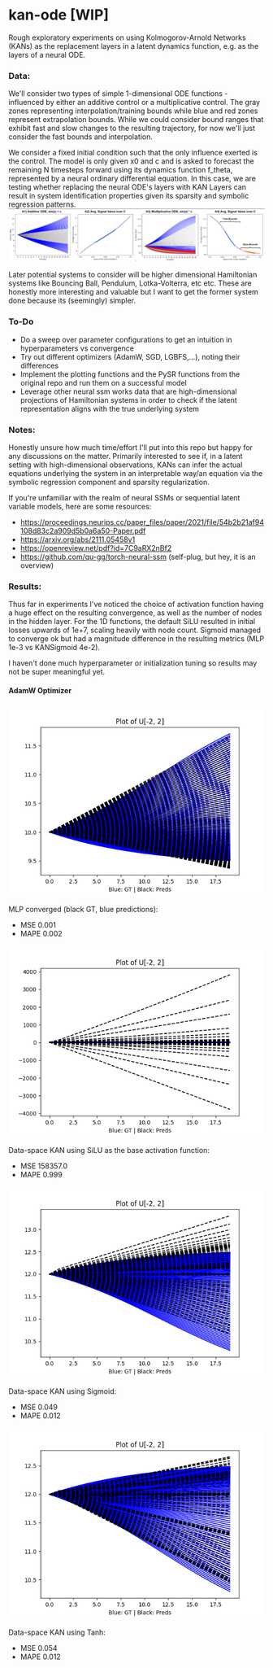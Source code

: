 # kan-ode [WIP]
Rough exploratory experiments on using Kolmogorov-Arnold Networks (KANs) as the replacement layers in a latent dynamics function, e.g. as the layers of a neural ODE.

### Data:
We'll consider two types of simple 1-dimensional ODE functions - influenced by 
either an additive control or a multiplicative control. The gray zones representing interpolation/training bounds while
blue and red zones represent extrapolation bounds. While we could consider bound ranges that exhibit fast and slow changes
to the resulting trajectory, for now we'll just consider the fast bounds and interpolation.

We consider a fixed initial condition such that the only influence exerted is the control.
The model is only given x0 and c and is asked to forecast the remaining N timesteps forward using its dynamics function f_theta, 
represented by a neural ordinary differential equation. In this case, we are testing whether replacing the neural ODE's layers with KAN Layers
can result in system identification properties given its sparsity and symbolic regression patterns. 
![img.png](figures/img.png)

Later potential systems to consider will be higher dimensional Hamiltonian systems like Bouncing Ball, Pendulum, Lotka-Volterra, etc etc.
These are honestly more interesting and valuable but I want to get the former system done because its (seemingly) simpler.


### To-Do
- Do a sweep over parameter configurations to get an intuition in hyperparameters vs convergence
- Try out different optimizers (AdamW, SGD, LGBFS,...), noting their differences
- Implement the plotting functions and the PySR functions from the original repo and run them on a successful model
- Leverage other neural ssm works data that are high-dimensional projections of Hamiltonian systems in order to check if the latent representation aligns with the true underlying system

### Notes:
Honestly unsure how much time/effort I'll put into this repo but happy for any discussions on the matter.
Primarily interested to see if, in a latent setting with high-dimensional observations, KANs can infer the actual equations
underlying the system in an interpretable way/an equation via the symbolic regression component and sparsity regularization.

If you're unfamiliar with the realm of neural SSMs or sequential latent variable models, here are some resources:
- https://proceedings.neurips.cc/paper_files/paper/2021/file/54b2b21af94108d83c2a909d5b0a6a50-Paper.pdf
- https://arxiv.org/abs/2111.05458v1
- https://openreview.net/pdf?id=7C9aRX2nBf2
- https://github.com/qu-gg/torch-neural-ssm (self-plug, but hey, it is an overview)


### Results:
Thus far in experiments I've noticed the choice of activation function having a huge effect on the resulting convergence, as well
as the number of nodes in the hidden layer. For the 1D functions, the default SiLU resulted in initial losses upwards of 1e+7, scaling
heavily with node count. Sigmoid managed to converge ok but had a magnitude difference in the resulting metrics (MLP 1e-3 vs KANSigmoid 4e-2).

I haven't done much hyperparameter or initialization tuning so results may not be super meaningful yet.

#### AdamW Optimizer
![reconstructedControls.png](experiments%2F125125125_multiplicative_additive%2Fadditive%2Fversion_0%2Ftest%2FreconstructedControls.png)

MLP converged (black GT, blue predictions):
- MSE 0.001
- MAPE 0.002

![reconstructedControls.png](experiments%2F125125125_multiplicative_kan_additive%2Fkan_additive%2FAdamWoptimizer%2FSiLUactivation%2Ftest%2FreconstructedControls.png)

Data-space KAN using SiLU as the base activation function:
- MSE 158357.0
- MAPE 0.999

![reconstructedControls.png](experiments%2F125125125_multiplicative_kan_additive%2Fkan_additive%2FAdamWoptimizer%2FSIGMOIDactivation%2Ftest%2FreconstructedControls.png)

Data-space KAN using Sigmoid:
- MSE 0.049
- MAPE 0.012

![reconstructedControls.png](experiments%2F125125125_multiplicative_kan_additive%2Fkan_additive%2FAdamWoptimizer%2FTANHactivation%2Ftest%2FreconstructedControls.png)

Data-space KAN using Tanh:
- MSE 0.054
- MAPE 0.012